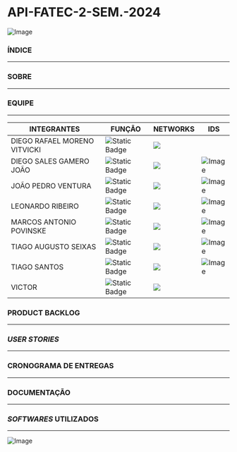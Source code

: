 # API-FATEC-2-SEM.-2024

<html>
<body>


![Image](https://github.com/user-attachments/assets/cc2dcce5-1f06-4440-89fb-e903322f0f22)



### **ÍNDICE**
_______________________________________________________________________________




### **SOBRE**
_______________________________________________________________________________

 
 


### **EQUIPE**
_______________________________________________________________________________

| **INTEGRANTES**| **FUNÇÃO** | **NETWORKS** |**IDS**|
|-------|--------|-------|--------|
| DIEGO RAFAEL MORENO VITVICKI| ![Static Badge](https://img.shields.io/badge/DEV-blue) | <a href="https://github.com/dievit" target="_blank"><img src="https://img.shields.io/badge/-black?style=social&logo=github&label=github&color=black" target="_blank"></a>|  |
| DIEGO SALES GAMERO JOÃO| ![Static Badge](https://img.shields.io/badge/DEV-blue) | <a href="https://github.com/DiegoSGamero" target="_blank"><img src="https://img.shields.io/badge/-black?style=social&logo=github&label=github&color=black" target="_blank"></a>| ![Image](https://github.com/user-attachments/assets/3c28b9a0-d16b-4fa2-9b41-f4678eb8959f)|
|  JOÃO PEDRO VENTURA | ![Static Badge](https://img.shields.io/badge/DEV-blue) | <a href="https://github.com/jaupventur" target="_blank"><img src="https://img.shields.io/badge/-black?style=social&logo=github&label=github&color=black" target="_blank"></a>| ![Image](https://github.com/user-attachments/assets/4bf968bd-8879-47d7-a0ec-522768f831dd)|
|  LEONARDO RIBEIRO | ![Static Badge](https://img.shields.io/badge/DEV-blue) | <a href="https://github.com/LeoRibeiro05" target="_blank"><img src="https://img.shields.io/badge/-black?style=social&logo=github&label=github&color=black" target="_blank"></a>| ![Image](https://github.com/user-attachments/assets/f5f349b7-0219-4ff8-8bf1-8a22e232a3d9)|
|  MARCOS ANTONIO POVINSKE | ![Static Badge](https://img.shields.io/badge/PRODUCT_OWNER-pink) | <a href="https://github.com/MarcosPovs" target="_blank"><img src="https://img.shields.io/badge/-black?style=social&logo=github&label=github&color=black" target="_blank"></a>| ![Image](https://github.com/user-attachments/assets/0c7edca6-0bbf-4a15-addf-eda3555d0cca)|
|  TIAGO AUGUSTO SEIXAS  | ![Static Badge](https://img.shields.io/badge/DEV-blue) | <a href="https://github.com/TiagoAugustoSeixas" target="_blank"><img src="https://img.shields.io/badge/-black?style=social&logo=github&label=github&color=black" target="_blank"></a>|![Image](https://github.com/user-attachments/assets/d3c8ecb3-562d-408b-9122-a35133830aa9)|
|  TIAGO SANTOS | ![Static Badge](https://img.shields.io/badge/SCRUM_MASTER-black) | <a href="https://github.com/tiago17santos" target="_blank"><img src="https://img.shields.io/badge/-black?style=social&logo=github&label=github&color=black" target="_blank"></a>|![Image](https://github.com/user-attachments/assets/e39515e8-763e-4a17-befd-04cff4d20c9c)|
|  VICTOR |  ![Static Badge](https://img.shields.io/badge/DEV-blue) | <a href=" " target="_blank"><img src="https://img.shields.io/badge/-black?style=social&logo=github&label=github&color=black" target="_blank"></a>|  |

### **PRODUCT BACKLOG**
_______________________________________________________________________________







### **_USER STORIES_**
_______________________________________________________________________________



### **CRONOGRAMA DE ENTREGAS**
_______________________________________________________________________________





### **DOCUMENTAÇÃO**
_______________________________________________________________________________



### **_SOFTWARES_ UTILIZADOS**
_______________________________________________________________________________




![Image](https://github.com/user-attachments/assets/67aa8472-ac03-496d-95f6-1c5645a7c5a8)


</body>
</html>
